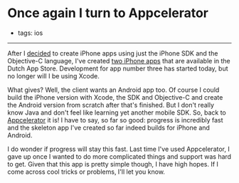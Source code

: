 # Once again I turn to Appcelerator
- tags: ios

---

After I [decided](http://www.mixedcase.nl/articles/2010/04/21/getting-started-iphone-app-development/) to create iPhone apps using just the iPhone SDK and the Objective-C language, I've created [two iPhone apps](http://itunes.apple.com/nl/artist/goldmund-wyldebeast-wunderliebe/id380925906) that are available in the Dutch App Store. Development for app number three has started today, but no longer will I be using Xcode.

What gives? Well, the client wants an Android app too. Of course I could build the iPhone version with Xcode, the SDK and Objective-C and create the Android version from scratch after that's finished. But I don't really know Java and don't feel like learning yet another mobile SDK. So, back to [Appcelerator](http://www.appcelerator.com/) it is! I have to say, so far so good: progress is incredibly fast and the skeleton app I've created so far indeed builds for iPhone and Android.

I do wonder if progress will stay this fast. Last time I've used Appcelerator, I gave up once I wanted to do more complicated things and support was hard to get. Given that this app is pretty simple though, I have high hopes. If I come across cool tricks or problems, I'll let you know.
